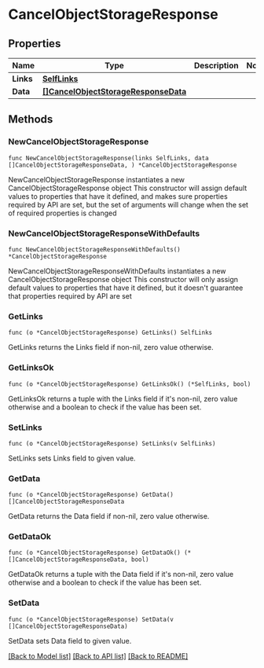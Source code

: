 # CancelObjectStorageResponse

## Properties

Name | Type | Description | Notes
------------ | ------------- | ------------- | -------------
**Links** | [**SelfLinks**](SelfLinks.md) |  | 
**Data** | [**[]CancelObjectStorageResponseData**](CancelObjectStorageResponseData.md) |  | 

## Methods

### NewCancelObjectStorageResponse

`func NewCancelObjectStorageResponse(links SelfLinks, data []CancelObjectStorageResponseData, ) *CancelObjectStorageResponse`

NewCancelObjectStorageResponse instantiates a new CancelObjectStorageResponse object
This constructor will assign default values to properties that have it defined,
and makes sure properties required by API are set, but the set of arguments
will change when the set of required properties is changed

### NewCancelObjectStorageResponseWithDefaults

`func NewCancelObjectStorageResponseWithDefaults() *CancelObjectStorageResponse`

NewCancelObjectStorageResponseWithDefaults instantiates a new CancelObjectStorageResponse object
This constructor will only assign default values to properties that have it defined,
but it doesn't guarantee that properties required by API are set

### GetLinks

`func (o *CancelObjectStorageResponse) GetLinks() SelfLinks`

GetLinks returns the Links field if non-nil, zero value otherwise.

### GetLinksOk

`func (o *CancelObjectStorageResponse) GetLinksOk() (*SelfLinks, bool)`

GetLinksOk returns a tuple with the Links field if it's non-nil, zero value otherwise
and a boolean to check if the value has been set.

### SetLinks

`func (o *CancelObjectStorageResponse) SetLinks(v SelfLinks)`

SetLinks sets Links field to given value.


### GetData

`func (o *CancelObjectStorageResponse) GetData() []CancelObjectStorageResponseData`

GetData returns the Data field if non-nil, zero value otherwise.

### GetDataOk

`func (o *CancelObjectStorageResponse) GetDataOk() (*[]CancelObjectStorageResponseData, bool)`

GetDataOk returns a tuple with the Data field if it's non-nil, zero value otherwise
and a boolean to check if the value has been set.

### SetData

`func (o *CancelObjectStorageResponse) SetData(v []CancelObjectStorageResponseData)`

SetData sets Data field to given value.



[[Back to Model list]](../README.md#documentation-for-models) [[Back to API list]](../README.md#documentation-for-api-endpoints) [[Back to README]](../README.md)


